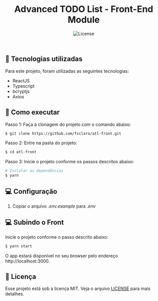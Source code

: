 <h1 align="center">Advanced TODO List - Front-End Module</h1>

<p align="center">
  <img alt="License" src="https://img.shields.io/static/v1?label=license&message=MIT&color=8257E5&labelColor=000000">
</p>

<br>

## 🧪 Tecnologias utilizadas

Para este projeto, foram utilizadas as seguintes tecnologias:

* ReactJS
* Typescript
* bcryptjs
* Axios

## 🚀 Como executar

Passo 1: Faça a clonagem do projeto com o comando abaixo:

```bash
$ git clone https://github.com/fsclaro/atl-front.git
```

Passo 2: Entre na pasta do projeto:

```bash
$ cd atl-front
```

Passo 3: Inicie o projeto conforme os passos descritos abaixo:

```bash
# Instalar as dependências
$ yarn
```

## 💻 Configuração

1. Copiar o arquivo _.env.example_ para _.env_

## 💻 Subindo o Front

Inicie o projeto conforme o passo descrito abaixo:

```bash
$ yarn start
```
O app estará disponível no seu browser pelo endereço http://localhost:3000.

## 📝 Licença

Esse projeto está sob a licença MIT. Veja o arquivo [LICENSE](LICENSE.md) para mais detalhes.

